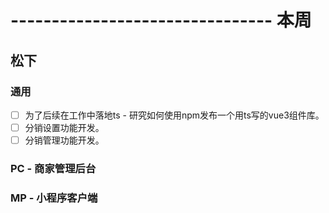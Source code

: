 # -------------------------------- 本周

## 松下
### 通用
* [ ] 为了后续在工作中落地ts - 研究如何使用npm发布一个用ts写的vue3组件库。
* [ ] 分销设置功能开发。
* [ ] 分销管理功能开发。
### PC - 商家管理后台
### MP - 小程序客户端
